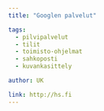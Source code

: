 ```yaml
---
title: "Googlen palvelut"

tags:
  - pilvipalvelut
  - tilit
  - toimisto-ohjelmat
  - sahkoposti
  - kuvankasittely

author: UK

link: http://hs.fi
---
```


